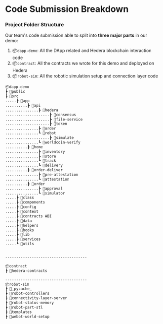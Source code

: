 # Code Submission Breakdown

### Project Folder Structure

Our team's code submission able to split into **three major parts** in our demo:

1. 📦`dapp-demo`: All the DApp related and Hedera blockchain interaction code
2. 📦`contract`: All the contracts we wrote for this demo and deployed on Hedera
3. 📦`robot-sim`: All the robotic simulation setup and connection layer code

```bash
📦dapp-demo
┣ 📂public
┣ 📂src
.....┣ 📂app
..........┣ 📂api
...............┣ 📂hedera
....................┣ 📂consensus
....................┣ 📂file-service
....................┣ 📂token
...............┣ 📂order
...............┗ 📂robot
....................┣ 📂simulate
...............┗ 📂worldcoin-verify
..........┣ 📂home
...............┣ 📂inventory
...............┣ 📂store
...............┗ 📂track
...............┗ 📂delivery
..........┣ 📂order-deliver
...............┣ 📂pre-attestation
...............┗ 📂attestation
..........┣ 📂order
...............┣ 📂approval
...............┗ 📂simulator
.....┣ 📂class
.....┣ 📂components
.....┣ 📂config
.....┣ 📂context
.....┣ 📂contracts ABI
.....┣ 📂data
.....┣ 📂helpers
.....┣ 📂hooks
.....┣ 📂lib
.....┣ 📂services
.....┗ 📂utils


-------------------------------------

📦contract
┣ 📂hedera-contracts

-------------------------------------
📦robot-sim
┣ 📂_pycache_
┣ 📂robot-controllers
┣ 📂connectivity-layer-server
┣ 📂robot-status-memory
┣ 📂robot-part-stl
┣ 📂templates
┣ 📂webot-world-setup

```
